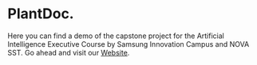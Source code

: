 # PlantDoc.
Here you can find a demo of the capstone project for the Artificial Intelligence Executive Course by Samsung Innovation Campus and NOVA SST.
Go ahead and visit our [Website](https://mariamalvarez.github.io/PlantDoc./).
